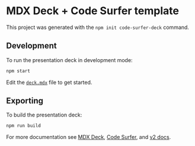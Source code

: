 # MDX Deck + Code Surfer template

This project was generated with the `npm init code-surfer-deck` command.

## Development

To run the presentation deck in development mode:

```sh
npm start
```

Edit the [`deck.mdx`](deck.mdx) file to get started.

## Exporting

To build the presentation deck:

```sh
npm run build
```

For more documentation see [MDX Deck](https://github.com/jxnblk/mdx-deck), [Code Surfer](https://codesufer.pomb.us/), and [v2 docs](https://github.com/pomber/code-surfer/blob/code-surfer-v2/readme.md).
